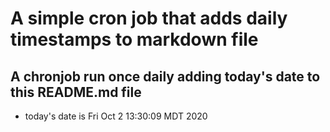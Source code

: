 A simple cron job that adds daily timestamps to markdown file
============================================================
## A chronjob run once daily adding today's date to this README.md file
* today's date is Fri Oct  2 13:30:09 MDT 2020
